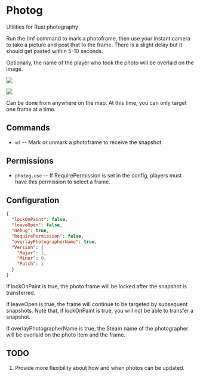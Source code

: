 # Photog
Utilities for Rust photography

Run the /mf command to mark a photoframe, then use your instant camera to take a picture and post that to the frame.  There is a slight delay but it should get pasted within 5-10 seconds.

Optionally, the name of the player who took the photo will be overlaid on the image.

![](https://i.imgur.com/nI5k950.jpeg)

![](https://i.imgur.com/g0IuPB1.jpeg)

Can be done from anywhere on the map.  At this time, you can only target one frame at a time.

## Commands

  - `mf` -- Mark or unmark a photoframe to receive the snapshot

## Permissions

  - `photog.use` -- If RequirePermission is set in the config, players must have this permission to select a frame.

## Configuration

```json
{
  "lockOnPaint": false,
  "leaveOpen": false,
  "debug": true,
  "RequirePermission": false,
  "overlayPhotographerName": true,
  "Version": {
    "Major": 1,
    "Minor": 0,
    "Patch": 1
  }
}
```

If lockOnPaint is true, the photo frame will be locked after the snapshot is transferred.

If leaveOpen is true, the frame will continue to be targeted by subsequent snapshots.  Note that, if lockOnPaint is true, you will not be able to transfer a snapshot.

If overlayPhotographerName is true, the Steam name of the photographer will be overlaid on the photo item and the frame.

## TODO
  1. Provide more flexibility about how and when photos can be updated.

